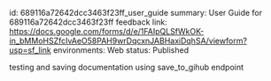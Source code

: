 id: 689116a72642dcc3463f23ff_user_guide
summary: User Guide for 689116a72642dcc3463f23ff
feedback link: https://docs.google.com/forms/d/e/1FAIpQLSfWkOK-in_bMMoHSZfcIvAeO58PAH9wrDqcxnJABHaxiDqhSA/viewform?usp=sf_link
environments: Web
status: Published


testing and saving documentation using save_to_gihub endpoint